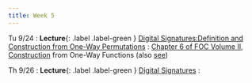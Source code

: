 ```yaml
---
title: Week 5
---
```


Tu 9/24
: **Lecture**{: .label .label-green } [Digital Signatures:Definition and Construction from One-Way Permutations](/assets/lecture-notes/collection-F24.pdf)
    : [Chapter 6 of FOC Volume II](https://www.wisdom.weizmann.ac.il/~oded/PSBookFrag/sign.ps), [Construction](https://dl.acm.org/doi/pdf/10.1145/100216.100269) from One-Way Functions (also [see](https://eprint.iacr.org/2005/328.pdf))

Th 9/26
: **Lecture**{: .label .label-green } [Digital Signatures](/assets/lecture-notes/collection-F24.pdf)
    : 
